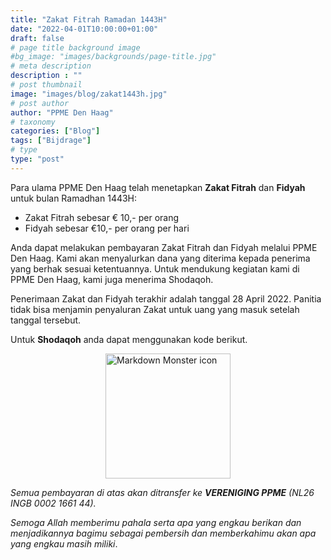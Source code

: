 ```yaml
---
title: "Zakat Fitrah Ramadan 1443H"
date: "2022-04-01T10:00:00+01:00"
draft: false
# page title background image
#bg_image: "images/backgrounds/page-title.jpg"
# meta description
description : ""
# post thumbnail
image: "images/blog/zakat1443h.jpg"
# post author
author: "PPME Den Haag"
# taxonomy
categories: ["Blog"]
tags: ["Bijdrage"]
# type
type: "post"
---
```


Para ulama PPME Den Haag telah menetapkan **Zakat Fitrah** dan **Fidyah** untuk bulan Ramadhan 1443H:

* Zakat Fitrah sebesar € 10,- per orang
* Fidyah sebesar  €10,- per orang per hari

Anda dapat melakukan pembayaran Zakat Fitrah dan Fidyah melalui PPME Den Haag. Kami akan menyalurkan dana yang diterima kepada penerima yang berhak sesuai ketentuannya. Untuk mendukung kegiatan kami di PPME Den Haag, kami juga menerima Shodaqoh.

Penerimaan Zakat dan Fidyah terakhir adalah tanggal 28 April 2022. Panitia tidak bisa menjamin penyaluran Zakat untuk
uang yang masuk setelah tanggal tersebut.
<!--
Anda dapat membayarkan **Zakat** atau **Fidyah** anda melalui pembayaran online dengan cara klik atau scan QR code berikut.
Selanjutnya, anda akan diarahkan ke halaman pembayaran ING Ideal yang dapat Anda pilih jumlah yang akan ditransfer, dan bank yang Anda gunakan.
</br>
<div style="display: flex;
justify-content: center;">
<a href="https://www.ing.nl/particulier/betaalverzoek/index.html?trxid=sdDvzYsxxFGKArJCoBWfk96fEPPTyEZa">
<img src="/images/blog/QRzakat.png"
     alt="Markdown Monster icon"
     style="width:200px;height:200px;" />
</a>
</div>
-->
Untuk **Shodaqoh** anda dapat menggunakan kode berikut.
</br>

<div style="display: flex;
justify-content: center;">
<a href="https://www.ing.nl/particulier/betaalverzoek/index.html?trxid=bw7ZYQ9nqLmcwivt2hCLoyrLsDEqT36O">
<img src="/images/blog/QRsodaqoh.png"
     alt="Markdown Monster icon"
     style="width:200px;height:200px;" />
</a>
</div>

*Semua pembayaran di atas akan ditransfer ke **VERENIGING PPME** (NL26 INGB 0002 1661 44).*

*Semoga Allah memberimu pahala serta apa yang engkau berikan dan menjadikannya bagimu sebagai
pembersih dan memberkahimu akan apa yang engkau masih miliki*.
